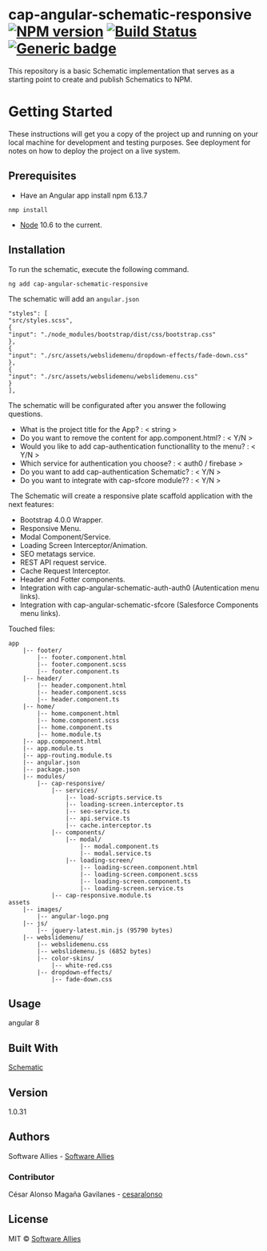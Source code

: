 # cap-angular-schematic-responsive  [![NPM version](https://badge.fury.io/js/CAP.svg)](https://npmjs.org/package/CAP) [![Build Status](https://travis-ci.org/Elena%20M.%20Sarabia/CAP.svg?branch=master)](https://travis-ci.org/Elena%20M.%20Sarabia/CAP) [![Generic badge](https://img.shields.io/badge/CAP-Active-<COLOR>.svg)](https://shields.io/)
 This repository is a basic Schematic implementation that serves as a starting point to create and publish Schematics to NPM. 
 
# Getting Started
 These instructions will get you a copy of the project up and running on your local machine for development and testing purposes. See deployment for notes on how to deploy the project on a live system.

## Prerequisites
* Have an Angular app 
install  npm 6.13.7 
```	
nmp install 
```
* [Node](https://nodejs.org/en/download/current) 10.6 to the current. 


## Installation
To run the schematic, execute the following command.
```
ng add cap-angular-schematic-responsive 
```

The schematic will add an `angular.json` 

```
"styles": [
"src/styles.scss",
{
"input": "./node_modules/bootstrap/dist/css/bootstrap.css"
},
{
"input": "./src/assets/webslidemenu/dropdown-effects/fade-down.css"
},
{
"input": "./src/assets/webslidemenu/webslidemenu.css"
}
], 
```
The schematic will be configurated after you answer the following questions.

* What is the project title for the App? : < string >
* Do you want to remove the content for app.component.html? : < Y/N >
* Would you like to add cap-authentication functionallity to the menu? : < Y/N >
* Which service for authentication you choose? : < auth0 / firebase >
* Do you want to add cap-authentication Schematic? : < Y/N >
* Do you want to integrate with cap-sfcore module?? : < Y/N >

​
The Schematic will create a responsive plate scaffold application with the next features:

- Bootstrap 4.0.0 Wrapper.
- Responsive Menu.
- Modal Component/Service.
- Loading Screen Interceptor/Animation.
- SEO metatags service.
- REST API request service.
- Cache Request Interceptor.
- Header and Fotter components.
- Integration with cap-angular-schematic-auth-auth0 (Autentication menu links).
- Integration with cap-angular-schematic-sfcore (Salesforce Components menu links).

Touched files:

```
app
    |-- footer/
        |-- footer.component.html
        |-- footer.component.scss
        |-- footer.component.ts
    |-- header/
        |-- header.component.html
        |-- header.component.scss
        |-- header.component.ts
    |-- home/
        |-- home.component.html
        |-- home.component.scss
        |-- home.component.ts
        |-- home.module.ts
	|-- app.component.html
    |-- app.module.ts  
    |-- app-routing.module.ts
    |-- angular.json
    |-- package.json
    |-- modules/
        |-- cap-responsive/
            |-- services/
                |-- load-scripts.service.ts
                |-- loading-screen.interceptor.ts
                |-- seo-service.ts
                |-- api.service.ts
                |-- cache.interceptor.ts
            |-- components/
                |-- modal/
                    |-- modal.component.ts
                    |-- modal.service.ts
                |-- loading-screen/
                    |-- loading-screen.component.html
                    |-- loading-screen.component.scss
                    |-- loading-screen.component.ts
                    |-- loading-screen.service.ts
            |-- cap-responsive.module.ts
assets
    |-- images/
        |-- angular-logo.png
    |-- js/
        |-- jquery-latest.min.js (95790 bytes)
    |-- webslidemenu/
        |-- webslidemenu.css
        |-- webslidemenu.js (6852 bytes)
        |-- color-skins/
            |-- white-red.css
        |-- dropdown-effects/
            |-- fade-down.css
```

## Usage
angular 8

## Built With
[Schematic](https://www.schematics.com/)

## Version 
1.0.31

## Authors
Software Allies - [Software Allies](https://github.com/software-allies)
​
### Contributor 
César Alonso Magaña Gavilanes - [cesaralonso](https://github.com/cesaralonso)

## License
MIT © [Software Allies](https://github.com/software-allies/cap-angular-schematic-responsive)